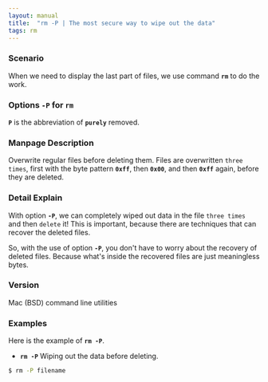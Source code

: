 ```yaml
---
layout: manual
title:  "rm -P | The most secure way to wipe out the data"
tags: rm
---
```


### Scenario
When we need to display the last part of files, we use command __`rm`__ to do the work.

### Options `-P` for `rm` 
__`P`__ is the abbreviation of __`purely`__ removed.

### Manpage Description
Overwrite regular files before deleting them.  Files are overwritten `three times`, first with the byte pattern __`0xff`__, then __`0x00`__, and then __`0xff`__ again, before they are deleted.

### Detail Explain
With option __`-P`__, we can completely wiped out data in the file `three times` and then `delete` it! This is important, because there are techniques that can recover the deleted files. 

So, with the use of option __`-P`__, you don't have to worry about the recovery of deleted files. Because what's inside the recovered files are just meaningless bytes.  


### Version
Mac (BSD) command line utilities

### Examples
Here is the example of __`rm -P`__.

- __`rm -P`__ Wiping out the data before deleting.

```bash
$ rm -P filename
```

